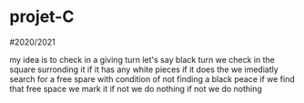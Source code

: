 # projet-C
#2020/2021

my idea is to check in a giving turn 
  let's say black turn 
  we check in the square surronding it if it has any white pieces
    if it does the we imediatly search for a free spare with condition of not finding a black peace 
      if we find that free space we mark it 
      if not we do nothing 
    if not we do nothing 
    
